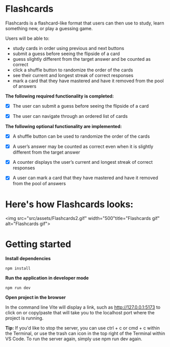 # Flashcards
Flashcards is a flashcard-like format that users can then use to study, learn something new, or play a guessing game. 

Users will be able to: 
- study cards in order using previous and next buttons
- submit a guess before seeing the flipside of a card
- guess slightly different from the target answer and be counted as correct
- click a shuffle button to randomize the order of the cards
- see their current and longest streak of correct responses
- mark a card that they have mastered and have it removed from the pool of answers

**The following **required** functionality is completed:**

- [x] The user can submit a guess before seeing the flipside of a card

- [x] The user can navigate through an ordered list of cards

**The following **optional** functionality are implemented:**

- [x] A shuffle button can be used to randomize the order of the cards

- [x] A user’s answer may be counted as correct even when it is slightly different from the target answer

- [x] A counter displays the user’s current and longest streak of correct responses

- [x] A user can mark a card that they have mastered and have it removed from the pool of answers

# Here's how Flashcards looks:

<img src="src/assets/Flashcards2.gif" width="500"title="Flashcards gif" alt="Flashcards gif">

# Getting started
**Install dependencies**
```
npm install
```

**Run the application in developer mode**

```
npm run dev
```

**Open project in the browser**

In the command line Vite will display a link, such as http://127.0.0.1:5173 to click on or copy/paste that will take you to the localhost port where the project is running.

**Tip:** If you'd like to stop the server, you can use ctrl + c or cmd + c within the Terminal, or use the trash can icon in the top right of the Terminal within VS Code. To run the server again, simply use npm run dev again.